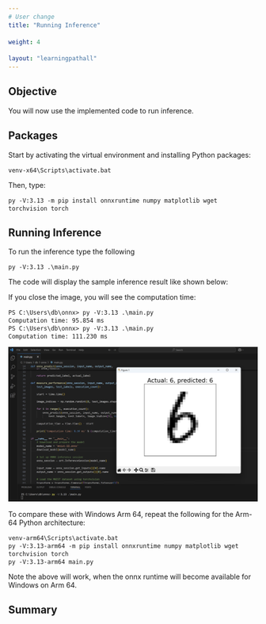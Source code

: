 ```yaml
---
# User change
title: "Running Inference"

weight: 4

layout: "learningpathall"
---
```


## Objective
You will now use the implemented code to run inference.

## Packages
Start by activating the virtual environment and installing Python packages:
```console
venv-x64\Scripts\activate.bat
```

Then, type:
```console
py -V:3.13 -m pip install onnxruntime numpy matplotlib wget torchvision torch
```

## Running Inference
To run the inference type the following
```console
py -V:3.13 .\main.py  
```

The code will display the sample inference result like shown below:

If you close the image, you will see the computation time:
```output
PS C:\Users\db\onnx> py -V:3.13 .\main.py  
Computation time: 95.854 ms
PS C:\Users\db\onnx> py -V:3.13 .\main.py
Computation time: 111.230 ms
```
![fig1](figures/01.png)

To compare these with Windows Arm 64, repeat the following for the Arm-64 Python architecture:
```console
venv-arm64\Scripts\activate.bat
py -V:3.13-arm64 -m pip install onnxruntime numpy matplotlib wget torchvision torch
py -V:3.13-arm64 main.py
```

Note the above will work, when the onnx runtime will become available for Windows on Arm 64.

## Summary

